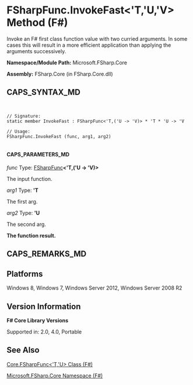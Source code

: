 # FSharpFunc.InvokeFast<'T,'U,'V> Method (F#)

Invoke an F# first class function value with two curried arguments. In some cases this will result in a more efficient application than applying the arguments successively.

**Namespace/Module Path:** Microsoft.FSharp.Core

**Assembly:** FSharp.Core (in FSharp.Core.dll)


## CAPS_SYNTAX_MD



```


// Signature:
static member InvokeFast : FSharpFunc<'T,('U -> 'V)> * 'T * 'U -> 'V

// Usage:
FSharpFunc.InvokeFast (func, arg1, arg2)


```



#### CAPS_PARAMETERS_MD
*func*
Type: [FSharpFunc](http://msdn.microsoft.com/en-us/library/6fbc582c-a36a-4154-9bfe-296de5ecba53)**&lt;'T,('U -&gt; 'V)&gt;**


The input function.


*arg1*
Type: **'T**


The first arg.


*arg2*
Type: **'U**


The second arg.



**The function result.**
## CAPS_REMARKS_MD

## Platforms
Windows 8, Windows 7, Windows Server 2012, Windows Server 2008 R2


## Version Information
**F# Core Library Versions**

Supported in: 2.0, 4.0, Portable




## See Also
[Core.FSharpFunc&#60;'T,'U&#62; Class &#40;F&#35;&#41;](Core.FSharpFuncL%27T%2C%27UR+Class+%28F%23%29.md)

[Microsoft.FSharp.Core Namespace &#40;F&#35;&#41;](Microsoft.FSharp.Core+Namespace+%28F%23%29.md)

